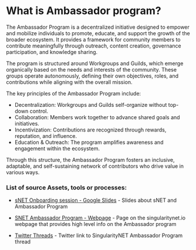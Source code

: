 # What is Ambassador program?

The Ambassador Program is a decentralized initiative designed to empower and mobilize individuals to promote, educate, and support the growth of the broader ecosystem. It provides a framework for community members to contribute meaningfully through outreach, content creation, governance participation, and knowledge sharing.

The program is structured around Workgroups and Guilds, which emerge organically based on the needs and interests of the community. These groups operate autonomously, defining their own objectives, roles, and contributions while aligning with the overall mission.

The key principles of the Ambassador Program include:

* Decentralization: Workgroups and Guilds self-organize without top-down control.
* Collaboration: Members work together to advance shared goals and initiatives.
* Incentivization: Contributions are recognized through rewards, reputation, and influence.
* Education & Outreach: The program amplifies awareness and engagement within the ecosystem.

Through this structure, the Ambassador Program fosters an inclusive, adaptable, and self-sustaining network of contributors who drive value in various ways.



### List of source Assets, tools or processes:
- [sNET Onboarding session - Google Slides](https://docs.google.com/presentation/d/1xsOPL2exA-1-BfKWk2eKdxjpfRt6kwW_nFWBPq-KzEg/edit#slide=id.p) - Slides about sNET and Ambassador Program

- [SNET Ambassador Program - Webpage](https://singularitynet.io/ambassador-program/) - Page on the singularitynet.io webpage that provides high level info on the Ambassador program

- [Twitter Threads](https://twitter.com/SNET_Ambassador/status/1710371182426419455) - Twitter link to SingularityNET Ambassador Program thread

